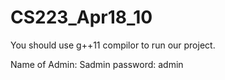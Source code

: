 # CS223_Apr18_10
You should use g++11 compilor to run our project.

Name of Admin: Sadmin
password: admin
